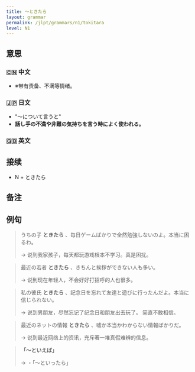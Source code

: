 ```yaml
---
title: 〜ときたら
layout: grammar
permalink: /jlpt/grammars/n1/tokitara
level: N1
---
```


## 意思

### 🇨🇳 中文

- ※带有责备、不满等情绪。

### 🇯🇵 日文

- "〜について言うと"
- **話し手の不満や非難の気持ちを言う時によく使われる。**

### 🇬🇧 英文


## 接续

- N + ときたら

## 备注


## 例句

> うちの子 **ときたら** 、毎日ゲームばかりで全然勉強しないのよ。本当に困るわ。
>
> → 说到我家孩子，每天都玩游戏根本不学习。真是困扰。

> 最近の若者 **ときたら** 、きちんと挨拶ができない人も多い。
>
> → 说到现在年轻人，不会好好打招呼的人也很多。

> 私の彼氏 **ときたら** 、記念日を忘れて友達と遊びに行ったんだよ。本当に信じられない。
>
> → 说到男朋友，尽然忘记了纪念日和朋友出去玩了。 简直不敢相信。

> 最近のネットの情報 **ときたら** 、嘘か本当かわからない情報ばかりだ。
>
> → 说到最近网络上的资讯，充斥著一堆真假难辨的信息。

> **「〜といえば」**
>
> → ・「〜といったら」

